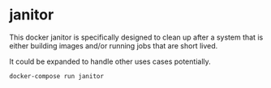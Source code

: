 janitor
=======

This docker janitor is specifically designed to clean up after a system that is either building images and/or running jobs that are short lived.

It could be expanded to handle other uses cases potentially.

```shell
docker-compose run janitor
```